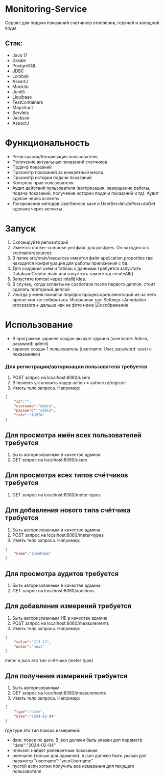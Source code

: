 # Monitoring-Service

Сервис для подачи показаний счетчиков отопления, горячей и холодной воды

## Стэк: 
- Java 17
- Gradle
- PostgreSQL
- JDBC
- Lombok
- AssertJ
- Mockito
- Junit5
- Liquibase
- TestContainers
- Mapstruct
- Servlets
- Jackson
- AspectJ

# Функциональность
- Регистрация/Авторизация пользователя
- Получение актуальных показаний счетчиков
- Подачф показаний
- Просмотр показаний за конкретный месяц
- Просмотр истории подачи показаний
- Контроль прав пользователя
- Аудит действий пользователя (авторизация, завершение работы, подача показаний, получение истории подачи показаний и тд). Аудит сделан через аспекты
- Логирование методов UserService.save и UserServlet.doPost+doGet сделано через аспекты

# Запуск
1. Склонируйте репозиторий
2. Имеется docker-compose.yml файл для postgres. Он находится в src/main/resources
3. В папке src/main/resources имеется файл application.properties где находится конфигурация для работы приложения с бд.
4. Для создания схем и таблиц с данными требуется запустить DatabaseCreator.main или запустить там метод createAll()
5. Запустите tomcat через intellij idea.
6. В случае, когда аспекты не сработали после первого деплоя, стоит сделать повторный деплой
7. Иногда у меня ломался порядок процессоров аннотаций из-за чего проект мог не собираться. Исправлял так: Settings->Annotation processors-> дальше как на фото ниже
![изображение](https://github.com/MatveyLshkn/MonitoringService/assets/115181274/32a6ddf8-dd0e-4bfe-a88f-7657cf37df72)


# Использование
- В программе заранее создан аккаунт админа (username: Admin, password: admin)
- заранее создан 1 пользователь (username: User, password: user) с показаниями

### Для регистрации/авторизации пользователя требуется
1. POST запрос на localhost:8080/users
2. В headers установить хэдер action = authorize/register
3. Иметь тело запроса. Например:
```json
{
    "id":"",
    "username":"Admin",
    "password":"admin",
    "role":"ADMIN"
}
```
## Для просмотра имён всех пользователей требуется
1. Быть авторизованным в качестве админа
2. GET запрос на localhost:8080/users

## Для просмотра всех типов счётчиков требуется
1. GET запрос на localhost:8080/meter-types

## Для добавления нового типа счётчика требуется
1. Быть авторизованным в качестве админа
2. POST запрос на localhost:8080/meter-types
3. Иметь тело запроса. Например:
```json
{
    "name":"someName"
}
```
## Для просмотра аудитов требуется
1. Быть авторизованным в качестве админа
2. GET запрос на localhost:8080/auditions

## Для добавления измерений требуется
1. Быть авторизованным НЕ в качестве админа
2. POST запрос на localhost:8080/measurements
3. Иметь тело запроса. Например:
```json
{
    "value":"213.12",
    "meter":"heat"
}
```   
meter в json это тип счётчика (meter type)

## Для получения измерений требуется
1. Быть авторизованным
2. GET запрос на localhost:8080/measurements
3. Иметь тело запроса. Например:
```json
{
    "type":"date",
    "date":"2024-02-04"
}
```
где type это тип поиска измерений:
* date: поиск по дате. В json должен быть указан доп параметр "date":"2024-02-04"
* relevant: найдёт релевантные показания
* username (только для админов): в json должен быть указан доп параметр "username":"yourUsername"
* пустой если хотим получить все измерения для текущего пользователя

